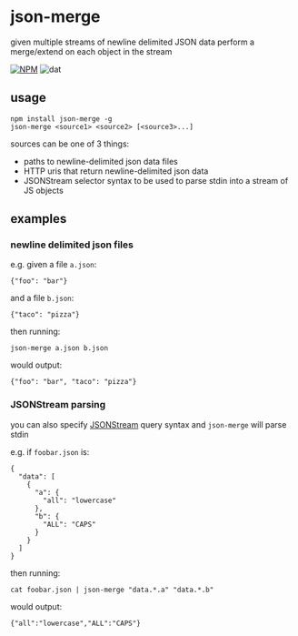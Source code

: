 # json-merge

given multiple streams of newline delimited JSON data perform a merge/extend on each object in the stream

[![NPM](https://nodei.co/npm/json-merge.png?global=true)](https://nodei.co/npm/json-merge/)
![dat](http://img.shields.io/badge/Development%20sponsored%20by-dat-green.svg?style=flat)

## usage

```
npm install json-merge -g
json-merge <source1> <source2> [<source3>...]
```

sources can be one of 3 things:

- paths to newline-delimited json data files
- HTTP uris that return newline-delimited json data
- JSONStream selector syntax to be used to parse stdin into a stream of JS objects

## examples

### newline delimited json files

e.g. given a file `a.json`:

```
{"foo": "bar"}
```

and a file `b.json`:

```
{"taco": "pizza"}
```

then running:

```
json-merge a.json b.json
```

would output:

```
{"foo": "bar", "taco": "pizza"}
```

### JSONStream parsing

you can also specify [JSONStream](http://npmjs.org/JSONStream) query syntax and `json-merge` will parse stdin

e.g. if `foobar.json` is:

```
{
  "data": [
    {
      "a": {
        "all": "lowercase"
      },
      "b": {
        "ALL": "CAPS"
      }
    }
  ]
}
```

then running:

```
cat foobar.json | json-merge "data.*.a" "data.*.b"
```

would output:

```
{"all":"lowercase","ALL":"CAPS"}
```
